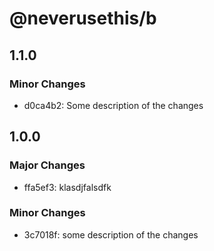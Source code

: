 # @neverusethis/b

## 1.1.0

### Minor Changes

- d0ca4b2: Some description of the changes

## 1.0.0

### Major Changes

- ffa5ef3: klasdjfalsdfk

### Minor Changes

- 3c7018f: some description of the changes
